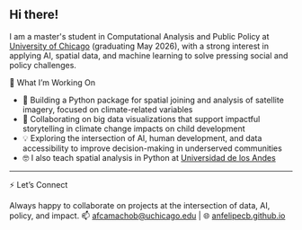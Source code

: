## Hi there!

I am a master's student in Computational Analysis and Public Policy at [University of Chicago](https://capp.uchicago.edu/) (graduating May 2026), with a strong interest in applying AI, spatial data, and machine learning to solve pressing social and policy challenges.


🔭 What I’m Working On

- 🔭 Building a Python package for spatial joining and analysis of satellite imagery, focused on climate-related variables
- 🌱 Collaborating on big data visualizations that support impactful storytelling in climate change impacts on child development
- 💡 Exploring the intersection of AI, human development, and data accessibility to improve decision-making in underserved communities
- 🤓 I also teach spatial analysis in Python at [Universidad de los Andes](https://economia.uniandes.edu.co/)

---

⚡ Let’s Connect

Always happy to collaborate on projects at the intersection of data, AI, policy, and impact.
📫 afcamachob@uchicago.edu | 🌐 [anfelipecb.github.io](https://anfelipecb.github.io/)
